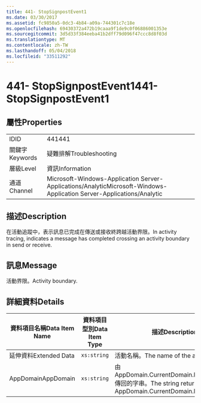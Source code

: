```yaml
---
title: 441- StopSignpostEvent1
ms.date: 03/30/2017
ms.assetid: fc9850a5-0dc3-4b84-a09a-744301c7c18e
ms.openlocfilehash: 69430372a472b19caaa9f1de9c0f06886001353e
ms.sourcegitcommit: 3d5d33f384eeba41b2dff79d096f47ccc8d8f03d
ms.translationtype: MT
ms.contentlocale: zh-TW
ms.lasthandoff: 05/04/2018
ms.locfileid: "33511292"
---
```

# <a name="441--stopsignpostevent1"></a><span data-ttu-id="81ae3-102">441- StopSignpostEvent1</span><span class="sxs-lookup"><span data-stu-id="81ae3-102">441- StopSignpostEvent1</span></span>
## <a name="properties"></a><span data-ttu-id="81ae3-103">屬性</span><span class="sxs-lookup"><span data-stu-id="81ae3-103">Properties</span></span>  
  
|||  
|-|-|  
|<span data-ttu-id="81ae3-104">ID</span><span class="sxs-lookup"><span data-stu-id="81ae3-104">ID</span></span>|<span data-ttu-id="81ae3-105">441</span><span class="sxs-lookup"><span data-stu-id="81ae3-105">441</span></span>|  
|<span data-ttu-id="81ae3-106">關鍵字</span><span class="sxs-lookup"><span data-stu-id="81ae3-106">Keywords</span></span>|<span data-ttu-id="81ae3-107">疑難排解</span><span class="sxs-lookup"><span data-stu-id="81ae3-107">Troubleshooting</span></span>|  
|<span data-ttu-id="81ae3-108">層級</span><span class="sxs-lookup"><span data-stu-id="81ae3-108">Level</span></span>|<span data-ttu-id="81ae3-109">資訊</span><span class="sxs-lookup"><span data-stu-id="81ae3-109">Information</span></span>|  
|<span data-ttu-id="81ae3-110">通道</span><span class="sxs-lookup"><span data-stu-id="81ae3-110">Channel</span></span>|<span data-ttu-id="81ae3-111">Microsoft-Windows-Application Server-Applications/Analytic</span><span class="sxs-lookup"><span data-stu-id="81ae3-111">Microsoft-Windows-Application Server-Applications/Analytic</span></span>|  
  
## <a name="description"></a><span data-ttu-id="81ae3-112">描述</span><span class="sxs-lookup"><span data-stu-id="81ae3-112">Description</span></span>  
 <span data-ttu-id="81ae3-113">在活動追蹤中，表示訊息已完成在傳送或接收終跨越活動界限。</span><span class="sxs-lookup"><span data-stu-id="81ae3-113">In activity tracing, indicates a message has completed crossing an activity boundary in send or receive.</span></span>  
  
## <a name="message"></a><span data-ttu-id="81ae3-114">訊息</span><span class="sxs-lookup"><span data-stu-id="81ae3-114">Message</span></span>  
 <span data-ttu-id="81ae3-115">活動界限。</span><span class="sxs-lookup"><span data-stu-id="81ae3-115">Activity boundary.</span></span>  
  
## <a name="details"></a><span data-ttu-id="81ae3-116">詳細資料</span><span class="sxs-lookup"><span data-stu-id="81ae3-116">Details</span></span>  
  
|<span data-ttu-id="81ae3-117">資料項目名稱</span><span class="sxs-lookup"><span data-stu-id="81ae3-117">Data Item Name</span></span>|<span data-ttu-id="81ae3-118">資料項目型別</span><span class="sxs-lookup"><span data-stu-id="81ae3-118">Data Item Type</span></span>|<span data-ttu-id="81ae3-119">描述</span><span class="sxs-lookup"><span data-stu-id="81ae3-119">Description</span></span>|  
|--------------------|--------------------|-----------------|  
|<span data-ttu-id="81ae3-120">延伸資料</span><span class="sxs-lookup"><span data-stu-id="81ae3-120">Extended Data</span></span>|`xs:string`|<span data-ttu-id="81ae3-121">活動名稱。</span><span class="sxs-lookup"><span data-stu-id="81ae3-121">The name of the activity.</span></span>|  
|<span data-ttu-id="81ae3-122">AppDomain</span><span class="sxs-lookup"><span data-stu-id="81ae3-122">AppDomain</span></span>|`xs:string`|<span data-ttu-id="81ae3-123">由 AppDomain.CurrentDomain.FriendlyName 傳回的字串。</span><span class="sxs-lookup"><span data-stu-id="81ae3-123">The string returned by AppDomain.CurrentDomain.FriendlyName.</span></span>|
